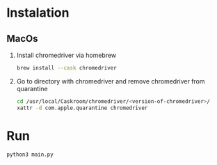 # Instalation

## MacOs

1. Install chromedriver via homebrew

    ```sh
    brew install --cask chromedriver
    ```

2. Go to directory with chromedriver and remove chromedriver from quarantine

    ```sh
    cd /usr/local/Caskroom/chromedriver/<version-of-chromedriver>/
    xattr -d com.apple.quarantine chromedriver
    ```

# Run

```sh
python3 main.py
```
